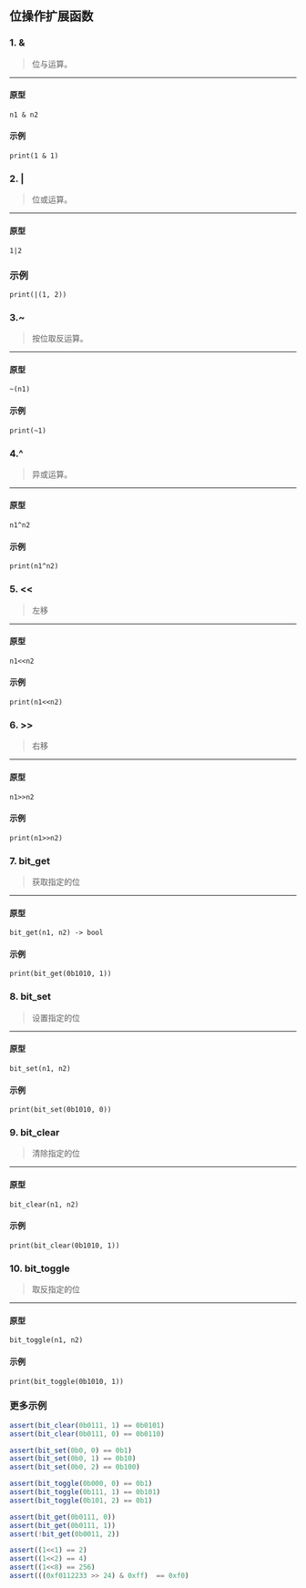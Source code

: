 ﻿## 位操作扩展函数

### 1. &

> 位与运算。
----------------------------

#### 原型

```
n1 & n2
```

#### 示例

```
print(1 & 1)
```

### 2. |

> 位或运算。
----------------------------

#### 原型

```
1|2
```

### 示例

```
print(|(1, 2))
```

### 3.~

> 按位取反运算。
----------------------------

#### 原型

```
~(n1)
```

#### 示例

```
print(~1)
```

### 4.^

> 异或运算。
----------------------------

#### 原型

```
n1^n2
```

#### 示例

```
print(n1^n2)
```

### 5. <<

> 左移
----------------------------

#### 原型

```
n1<<n2
```

#### 示例

```
print(n1<<n2)
```

### 6. >>

> 右移
----------------------------

#### 原型

```
n1>>n2
```

#### 示例

```
print(n1>>n2)
```

### 7. bit_get

> 获取指定的位
----------------------------

#### 原型

```
bit_get(n1, n2) -> bool
```

#### 示例

```
print(bit_get(0b1010, 1))
```

### 8. bit_set

> 设置指定的位
----------------------------

#### 原型

```
bit_set(n1, n2)
```

#### 示例

```
print(bit_set(0b1010, 0))
```

### 9. bit_clear

> 清除指定的位
----------------------------

#### 原型

```
bit_clear(n1, n2)
```

#### 示例

```
print(bit_clear(0b1010, 1))
```

### 10. bit_toggle

> 取反指定的位
----------------------------

#### 原型

```
bit_toggle(n1, n2)
```

#### 示例

```
print(bit_toggle(0b1010, 1))
```

### 更多示例

```js
assert(bit_clear(0b0111, 1) == 0b0101)
assert(bit_clear(0b0111, 0) == 0b0110)

assert(bit_set(0b0, 0) == 0b1)
assert(bit_set(0b0, 1) == 0b10)
assert(bit_set(0b0, 2) == 0b100)

assert(bit_toggle(0b000, 0) == 0b1)
assert(bit_toggle(0b111, 1) == 0b101)
assert(bit_toggle(0b101, 2) == 0b1)

assert(bit_get(0b0111, 0))
assert(bit_get(0b0111, 1))
assert(!bit_get(0b0011, 2))

assert((1<<1) == 2)
assert((1<<2) == 4)
assert((1<<8) == 256)
assert(((0xf0112233 >> 24) & 0xff)  == 0xf0)
```
